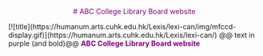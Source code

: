 <p align="center">
<font color="purple">
# ABC College Library Board website
</font>
  </p>
[![title](https://humanum.arts.cuhk.edu.hk/Lexis/lexi-can/img/mfccd-display.gif)](https://humanum.arts.cuhk.edu.hk/Lexis/lexi-can/)
@@ text in purple (and bold)@@
<b><font color="purple">ABC College Library Board website</font></b>
